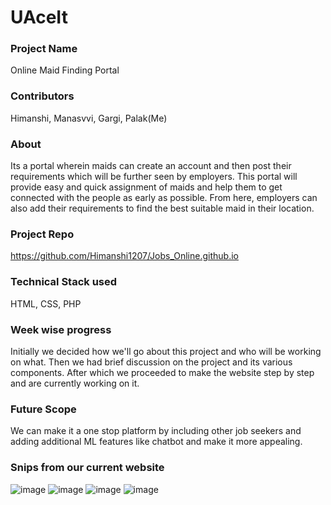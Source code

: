 # UAceIt

### Project Name
Online Maid Finding Portal

### Contributors 
Himanshi, Manasvvi, Gargi, Palak(Me)
### About
Its a portal wherein maids can create an account and then post their requirements which will be further seen by employers. This portal will provide easy and quick assignment of maids and help them to get connected with the people as early as possible. From here, employers can also add their requirements to find the best suitable maid in their location.

### Project Repo 
https://github.com/Himanshi1207/Jobs_Online.github.io
### Technical Stack used
HTML, CSS, PHP

### Week wise progress 
Initially we decided how we'll go about this project and who will be working on what.
Then we had brief discussion on the project and its various components.
After which we proceeded to make the website step by step and are currently working on it.

### Future Scope
We can make it a one stop platform by including other job seekers and adding additional ML features like chatbot and make it more appealing.

### Snips from our current website

![image](https://user-images.githubusercontent.com/84609623/154816189-3abc88cd-c876-4582-a2c5-5733237f4fea.png)
![image](https://user-images.githubusercontent.com/84609623/154816205-c002554f-35e7-4cac-8f61-51d6bcf06724.png)
![image](https://user-images.githubusercontent.com/84609623/154816216-7cecf698-f512-40c0-953e-9d6dc0bfee30.png)
![image](https://user-images.githubusercontent.com/84609623/154816219-7fbbd239-9721-481c-84cb-3d35abc16997.png)
